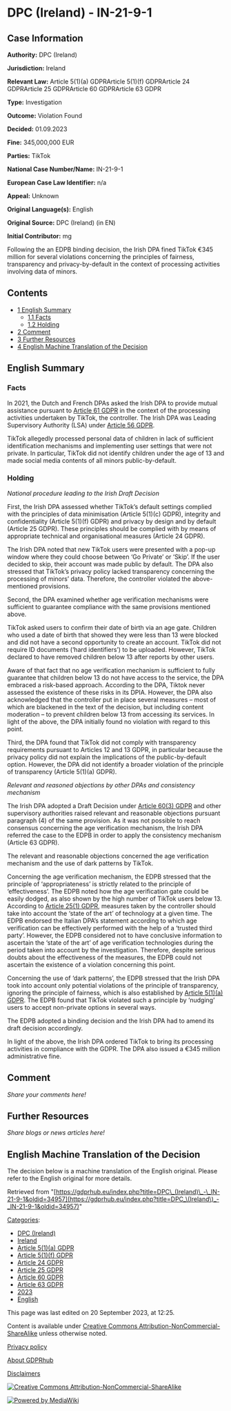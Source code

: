 # DPC (Ireland) - IN-21-9-1

## Case Information

**Authority:** DPC (Ireland)

**Jurisdiction:** Ireland

**Relevant Law:** Article 5(1)(a) GDPRArticle 5(1)(f) GDPRArticle 24 GDPRArticle 25 GDPRArticle 60 GDPRArticle 63 GDPR

**Type:** Investigation

**Outcome:** Violation Found

**Decided:** 01.09.2023

**Fine:** 345,000,000 EUR

**Parties:** TikTok

**National Case Number/Name:** IN-21-9-1

**European Case Law Identifier:** n/a

**Appeal:** Unknown

**Original Language(s):** English

**Original Source:** DPC (Ireland) (in EN)

**Initial Contributor:** mg

Following the an EDPB binding decision, the Irish DPA fined TikTok €345 million for several violations concerning the principles of fairness, transparency and privacy-by-default in the context of processing activities involving data of minors.

## Contents

*   [1 English Summary](#English_Summary)
    *   [1.1 Facts](#Facts)
    *   [1.2 Holding](#Holding)
*   [2 Comment](#Comment)
*   [3 Further Resources](#Further_Resources)
*   [4 English Machine Translation of the Decision](#English_Machine_Translation_of_the_Decision)

## English Summary

### Facts

In 2021, the Dutch and French DPAs asked the Irish DPA to provide mutual assistance pursuant to [Article 61 GDPR](/index.php?title=Article_61_GDPR "Article 61 GDPR") in the context of the processing activities undertaken by TikTok, the controller. The Irish DPA was Leading Supervisory Authority (LSA) under [Article 56 GDPR](/index.php?title=Article_56_GDPR "Article 56 GDPR").

TikTok allegedly processed personal data of children in lack of sufficient identification mechanisms and implementing user settings that were not private. In particular, TikTok did not identify children under the age of 13 and made social media contents of all minors public-by-default.

### Holding

_National procedure leading to the Irish Draft Decision_

First, the Irish DPA assessed whether TikTok’s default settings complied with the principles of data minimisation (Article 5(1)(c) GDPR), integrity and confidentiality (Article 5(1)(f) GDPR) and privacy by design and by default (Article 25 GDPR). These principles should be complied with by means of appropriate technical and organisational measures (Article 24 GDPR).

The Irish DPA noted that new TikTok users were presented with a pop-up window where they could choose between ‘Go Private’ or ‘Skip’. If the user decided to skip, their account was made public by default. The DPA also stressed that TikTok’s privacy policy lacked transparency concerning the processing of minors’ data. Therefore, the controller violated the above-mentioned provisions.

Second, the DPA examined whether age verification mechanisms were sufficient to guarantee compliance with the same provisions mentioned above.

TikTok asked users to confirm their date of birth via an age gate. Children who used a date of birth that showed they were less than 13 were blocked and did not have a second opportunity to create an account. TikTok did not require ID documents (‘hard identifiers’) to be uploaded. However, TikTok declared to have removed children below 13 after reports by other users.

Aware of that fact that no age verification mechanism is sufficient to fully guarantee that children below 13 do not have access to the service, the DPA embraced a risk-based approach. According to the DPA, Tiktok never assessed the existence of these risks in its DPIA. However, the DPA also acknowledged that the controller put in place several measures – most of which are blackened in the text of the decision, but including content moderation – to prevent children below 13 from accessing its services. In light of the above, the DPA initially found no violation with regard to this point.

Third, the DPA found that TikTok did not comply with transparency requirements pursuant to Articles 12 and 13 GDPR, in particular because the privacy policy did not explain the implications of the public-by-default option. However, the DPA did not identify a broader violation of the principle of transparency (Article 5(1)(a) GDPR).

_Relevant and reasoned objections by other DPAs and consistency mechanism_

The Irish DPA adopted a Draft Decision under [Article 60(3) GDPR](/index.php?title=Article_60_GDPR#3 "Article 60 GDPR") and other supervisory authorities raised relevant and reasonable objections pursuant paragraph (4) of the same provision. As it was not possible to reach consensus concerning the age verification mechanism, the Irish DPA referred the case to the EDPB in order to apply the consistency mechanism (Article 63 GDPR).

The relevant and reasonable objections concerned the age verification mechanism and the use of dark patterns by TikTok.

Concerning the age verification mechanism, the EDPB stressed that the principle of ‘appropriateness’ is strictly related to the principle of ‘effectiveness’. The EDPB noted how the age verification gate could be easily dodged, as also shown by the high number of TikTok users below 13. According to [Article 25(1) GDPR](/index.php?title=Article_25_GDPR#1 "Article 25 GDPR"), measures taken by the controller should take into account the ‘state of the art’ of technology at a given time. The EDPB endorsed the Italian DPA’s statement according to which age verification can be effectively performed with the help of a ‘trusted third party’. However, the EDPB considered not to have conclusive information to ascertain the ‘state of the art’ of age verification technologies during the period taken into account by the investigation. Therefore, despite serious doubts about the effectiveness of the measures, the EDPB could not ascertain the existence of a violation concerning this point.

Concerning the use of ‘dark patterns’, the EDPB stressed that the Irish DPA took into account only potential violations of the principle of transparency, ignoring the principle of fairness, which is also established by [Article 5(1)(a) GDPR](/index.php?title=Article_5_GDPR#1a "Article 5 GDPR"). The EDPB found that TikTok violated such a principle by ‘nudging’ users to accept non-private options in several ways.

The EDPB adopted a binding decision and the Irish DPA had to amend its draft decision accordingly.

In light of the above, the Irish DPA ordered TikTok to bring its processing activities in compliance with the GDPR. The DPA also issued a €345 million administrative fine.

## Comment

_Share your comments here!_

## Further Resources

_Share blogs or news articles here!_

## English Machine Translation of the Decision

The decision below is a machine translation of the English original. Please refer to the English original for more details.

Retrieved from "[https://gdprhub.eu/index.php?title=DPC\_(Ireland)\_-\_IN-21-9-1&oldid=34957](https://gdprhub.eu/index.php?title=DPC_\(Ireland\)_-_IN-21-9-1&oldid=34957)"

[Categories](/index.php?title=Special:Categories "Special:Categories"):

*   [DPC (Ireland)](/index.php?title=Category:DPC_\(Ireland\) "Category:DPC (Ireland)")
*   [Ireland](/index.php?title=Category:Ireland "Category:Ireland")
*   [Article 5(1)(a) GDPR](/index.php?title=Category:Article_5\(1\)\(a\)_GDPR "Category:Article 5(1)(a) GDPR")
*   [Article 5(1)(f) GDPR](/index.php?title=Category:Article_5\(1\)\(f\)_GDPR "Category:Article 5(1)(f) GDPR")
*   [Article 24 GDPR](/index.php?title=Category:Article_24_GDPR "Category:Article 24 GDPR")
*   [Article 25 GDPR](/index.php?title=Category:Article_25_GDPR "Category:Article 25 GDPR")
*   [Article 60 GDPR](/index.php?title=Category:Article_60_GDPR "Category:Article 60 GDPR")
*   [Article 63 GDPR](/index.php?title=Category:Article_63_GDPR "Category:Article 63 GDPR")
*   [2023](/index.php?title=Category:2023 "Category:2023")
*   [English](/index.php?title=Category:English "Category:English")

This page was last edited on 20 September 2023, at 12:25.

Content is available under [Creative Commons Attribution-NonCommercial-ShareAlike](https://creativecommons.org/licenses/by-nc-sa/4.0/) unless otherwise noted.

[Privacy policy](/index.php?title=GDPRhub:Privacy_policy)

[About GDPRhub](/index.php?title=GDPRhub:About)

[Disclaimers](/index.php?title=GDPRhub:General_disclaimer)

[![Creative Commons Attribution-NonCommercial-ShareAlike](/resources/assets/licenses/cc-by-nc-sa.png)](https://creativecommons.org/licenses/by-nc-sa/4.0/)

[![Powered by MediaWiki](/resources/assets/poweredby_mediawiki_88x31.png)](https://www.mediawiki.org/)